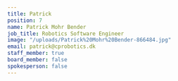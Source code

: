 ```yaml
---
title: Patrick
position: 7
name: Patrick Mohr Bender
job_title: Robotics Software Engineer
image: "/uploads/Patrick%20Mohr%20Bender-866484.jpg"
email: patrick@cprobotics.dk
staff_member: true
board_member: false
spokesperson: false
---
```


